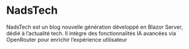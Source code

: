 # NadsTech
NadsTech est un blog nouvelle génération développé en Blazor Server, dédié à l’actualité tech. Il intègre des fonctionnalités IA avancées via OpenRouter pour enrichir l’expérience utilisateur
